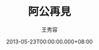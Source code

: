 ---
issue: 20
title: 阿公再見
author: 王秀容
date: 2013-05-23T00:00:00.000+08:00
topic: 懷想
difficulty: 1
wikidata: Q98095354
wikidata_link: https://www.wikidata.org/wiki/Q98095354
---